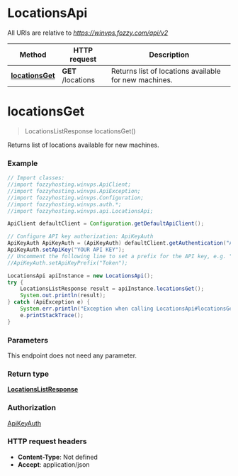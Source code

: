# LocationsApi

All URIs are relative to *https://winvps.fozzy.com/api/v2*

Method | HTTP request | Description
------------- | ------------- | -------------
[**locationsGet**](LocationsApi.md#locationsGet) | **GET** /locations | Returns list of locations available for new machines.

<a name="locationsGet"></a>
# **locationsGet**
> LocationsListResponse locationsGet()

Returns list of locations available for new machines.

### Example
```java
// Import classes:
//import fozzyhosting.winvps.ApiClient;
//import fozzyhosting.winvps.ApiException;
//import fozzyhosting.winvps.Configuration;
//import fozzyhosting.winvps.auth.*;
//import fozzyhosting.winvps.api.LocationsApi;

ApiClient defaultClient = Configuration.getDefaultApiClient();

// Configure API key authorization: ApiKeyAuth
ApiKeyAuth ApiKeyAuth = (ApiKeyAuth) defaultClient.getAuthentication("ApiKeyAuth");
ApiKeyAuth.setApiKey("YOUR API KEY");
// Uncomment the following line to set a prefix for the API key, e.g. "Token" (defaults to null)
//ApiKeyAuth.setApiKeyPrefix("Token");

LocationsApi apiInstance = new LocationsApi();
try {
    LocationsListResponse result = apiInstance.locationsGet();
    System.out.println(result);
} catch (ApiException e) {
    System.err.println("Exception when calling LocationsApi#locationsGet");
    e.printStackTrace();
}
```

### Parameters
This endpoint does not need any parameter.

### Return type

[**LocationsListResponse**](LocationsListResponse.md)

### Authorization

[ApiKeyAuth](../README.md#ApiKeyAuth)

### HTTP request headers

 - **Content-Type**: Not defined
 - **Accept**: application/json

